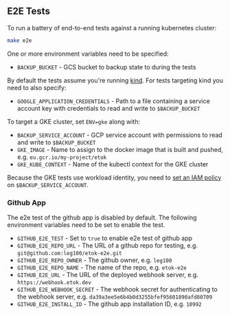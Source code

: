 ## E2E Tests

To run a battery of end-to-end tests against a running kubernetes cluster:

```bash
make e2e
```

One or more environment variables need to be specified:

* `BACKUP_BUCKET` - GCS bucket to backup state to during the tests

By default the tests assume you're running [kind](https://kind.sigs.k8s.io/). For tests targeting kind you need to also specify:

* `GOOGLE_APPLICATION_CREDENTIALS` - Path to a file containing a service account key with credentials to read and write to `$BACKUP_BUCKET`

To target a GKE cluster, set `ENV=gke` along with:

* `BACKUP_SERVICE_ACCOUNT` - GCP service account with permissions to read and write to `$BACKUP_BUCKET`
* `GKE_IMAGE` - Name to assign to the docker image that is built and pushed, e.g. `eu.gcr.io/my-project/etok`
* `GKE_KUBE_CONTEXT` - Name of the kubectl context for the GKE cluster

Because the GKE tests use workload identity, you need to [set an IAM policy](#workload-identity) on `$BACKUP_SERVICE_ACCOUNT`.

### Github App

The e2e test of the github app is disabled by default. The following environment variables need to be set to enable the test.

* `GITHUB_E2E_TEST` - Set to `true` to enable e2e test of github app
* `GITHUB_E2E_REPO_URL` - The URL of a github repo for testing, e.g. `git@github.com:leg100/etok-e2e.git`
* `GITHUB_E2E_REPO_OWNER` - The github owner, e.g. `leg100`
* `GITHUB_E2E_REPO_NAME` - The name of the repo, e.g. `etok-e2e`
* `GITHUB_E2E_URL` - The URL of the deployed webhook server, e.g. `https://webhook.etok.dev`
* `GITHUB_E2E_WEBHOOK_SECRET` - The webhook secret for authenticating to the webhook server, e.g. `da39a3ee5e6b4b0d3255bfef95601890afd80709`
* `GITHUB_E2E_INSTALL_ID` - The github app installation ID, e.g. `10992`

